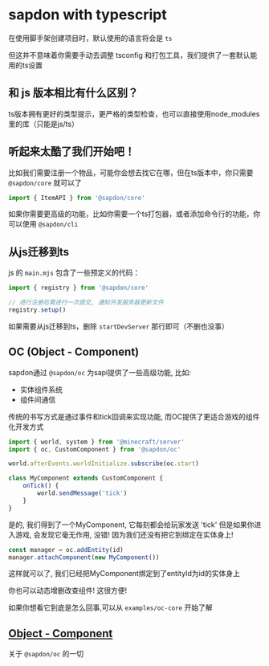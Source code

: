 # sapdon with typescript
在使用脚手架创建项目时，默认使用的语言将会是 `ts`

但这并不意味着你需要手动去调整 tsconfig 和打包工具，我们提供了一套默认能用的ts设置

## 和 js 版本相比有什么区别？
ts版本拥有更好的类型提示，更严格的类型检查，也可以直接使用node_modules里的库（只能是js/ts）

## 听起来太酷了我们开始吧！
比如我们需要注册一个物品，可能你会想去找它在哪，但在ts版本中，你只需要 `@sapdon/core` 就可以了

```ts
import { ItemAPI } from '@sapdon/core'
```

如果你需要更高级的功能，比如你需要一个ts打包器，或者添加命令行的功能，你可以使用 `@sapdon/cli`

## 从js迁移到ts
js 的 `main.mjs` 包含了一些预定义的代码：
```js
import { registry } from '@sapdon/core'

// 进行注册后需进行一次提交, 通知开发服务器更新文件
registry.setup()
```
如果需要从js迁移到ts，删除 `startDevServer` 那行即可（不删也没事）


## OC (Object - Component)
sapdon通过 `@sapdon/oc` 为sapi提供了一些高级功能, 比如:
- 实体组件系统
- 组件间通信

传统的书写方式是通过事件和tick回调来实现功能, 而OC提供了更适合游戏的组件化开发方式

```ts
import { world, system } from '@minecraft/server'
import { oc, CustomComponent } from '@sapdon/oc'

world.afterEvents.worldInitialize.subscribe(oc.start)

class MyComponent extends CustomComponent {
    onTick() {
        world.sendMessage('tick')
    }
}
```

是的, 我们得到了一个MyComponent, 它每刻都会给玩家发送 'tick'
但是如果你进入游戏, 会发现它毫无作用, 没错! 因为我们还没有把它到绑定在实体身上!

```ts
const manager = oc.addEntity(id)
manager.attachComponent(new MyComponent())
```

这样就可以了, 我们已经把MyComponent绑定到了entityId为id的实体身上

你也可以动态增删改查组件! 这很方便!

如果你想看它到底是怎么回事,可以从 `examples/oc-core` 开始了解

## [Object - Component](./oc/index.md)
关于 `@sapdon/oc` 的一切